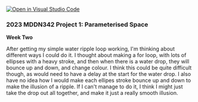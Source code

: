 [![Open in Visual Studio Code](https://classroom.github.com/assets/open-in-vscode-c66648af7eb3fe8bc4f294546bfd86ef473780cde1dea487d3c4ff354943c9ae.svg)](https://classroom.github.com/online_ide?assignment_repo_id=10300716&assignment_repo_type=AssignmentRepo)
### 2023 MDDN342 Project 1: Parameterised Space


**Week Two** 

After getting my simple water ripple loop working, I'm thinking about different ways I could do it. I thought about making a for loop, with lots of ellipses with a heavy stroke, and then when there is a water drop, they will bounce up and down, and change colour. I think this could be quite difficult though, as  would need to have a delay at the start for the water drop. I also have no idea how I would make each ellipes stroke bounce up and down to make the illusion of a ripple. If I can't manage to do it, I think I might just take the drop out all together, and make it just a really smooth illusion. 